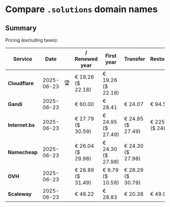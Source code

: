 # Compare `.solutions` domain names

## Summary

Pricing (excluding taxes):

| Service | Date |  | / Renewed year | First year | Transfer | Restoration |
|--|--|--|--|--|--|--|
| **Cloudflare** | 2025-06-23 | 🏆 | € 19.26<br>($ 22.18) | € 19.26<br>($ 22.18) |  |  |
| **Gandi** | 2025-06-23 |  | € 60.00 | € 28.41 | € 24.07 | € 94.53 |
| **Internet.bs** | 2025-06-23 |  | € 27.79<br>($ 30.59) | € 24.95<br>($ 27.49) | € 24.95<br>($ 27.49) | € 225.85<br>($ 248.79) |
| **Namecheap** | 2025-06-23 |  | € 26.04<br>($ 29.98) | € 24.30<br>($ 27.98) | € 24.30<br>($ 27.98) |  |
| **OVH** | 2025-06-23 |  | € 28.89<br>($ 31.49) | € 9.79<br>($ 10.58) | € 28.29<br>($ 30.79) |  |
| **Scaleway** | 2025-06-23 |  | € 48.22 | € 28.83 | € 20.38 | € 49.99 |
